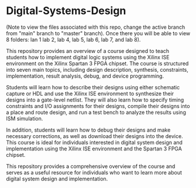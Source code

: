 # Digital-Systems-Design

(Note to view the files associated with this repo, change the active branch from "main" branch to "master" branch). Once there you will be able to view 8 folders: lan 1 lab 2, lab 4, lab 5, lab 6, lab 7, and lab 8).

This repository provides an overview of a course designed to teach students how to implement digital logic systems using the Xilinx ISE environment on the Xilinx Spartan 3 FPGA chipset. The course is structured into seven main topics, including design description, synthesis, constraints, implementation, result analysis, debug, and device programming.

Students will learn how to describe their designs using either schematic capture or HDL and use the Xilinx ISE environment to synthesize their designs into a gate-level netlist. They will also learn how to specify timing constraints and I/O assignments for their designs, compile their designs into a place and route design, and run a test bench to analyze the results using ISM simulation.

In addition, students will learn how to debug their designs and make necessary corrections, as well as download their designs into the device. This course is ideal for individuals interested in digital system design and implementation using the Xilinx ISE environment and the Spartan 3 FPGA chipset.

This repository provides a comprehensive overview of the course and serves as a useful resource for individuals who want to learn more about digital system design and implementation.
